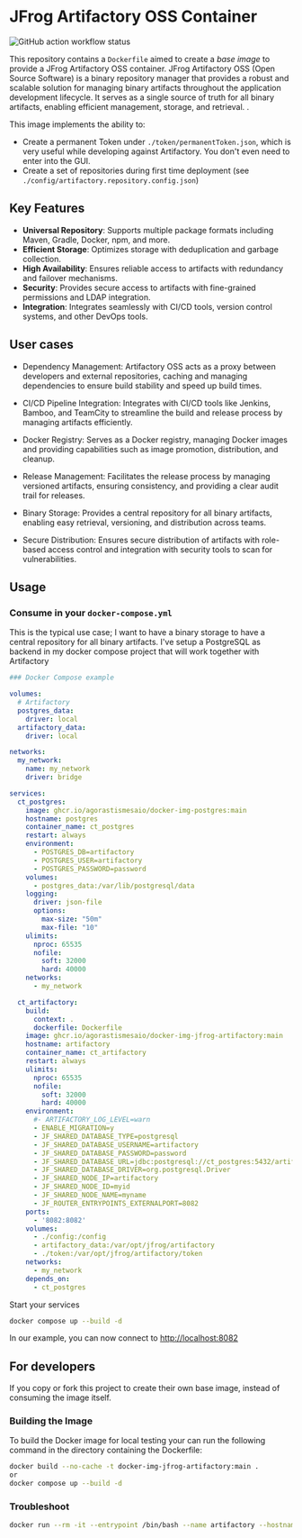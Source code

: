 # JFrog Artifactory OSS Container

![GitHub action workflow status](https://github.com/AgorastisMesaio/docker-img-jfrog-artifactory/actions/workflows/docker-publish.yml/badge.svg)

This repository contains a `Dockerfile` aimed to create a *base image* to provide a JFrog Artifactory OSS container. JFrog Artifactory OSS (Open Source Software) is a binary repository manager that provides a robust and scalable solution for managing binary artifacts throughout the application development lifecycle. It serves as a single source of truth for all binary artifacts, enabling efficient management, storage, and retrieval.
.

This image implements the ability to:

- Create a permanent Token under `./token/permanentToken.json`, which is very useful while developing against Artifactory. You don't even need to enter into the GUI.
- Create a set of repositories during first time deployment (see `./config/artifactory.repository.config.json`)

## Key Features

- **Universal Repository**: Supports multiple package formats including Maven, Gradle, Docker, npm, and more.
- **Efficient Storage**: Optimizes storage with deduplication and garbage collection.
- **High Availability**: Ensures reliable access to artifacts with redundancy and failover mechanisms.
- **Security**: Provides secure access to artifacts with fine-grained permissions and LDAP integration.
- **Integration**: Integrates seamlessly with CI/CD tools, version control systems, and other DevOps tools.

## User cases

- Dependency Management: Artifactory OSS acts as a proxy between developers and external repositories, caching and managing dependencies to ensure build stability and speed up build times.

- CI/CD Pipeline Integration: Integrates with CI/CD tools like Jenkins, Bamboo, and TeamCity to streamline the build and release process by managing artifacts efficiently.

- Docker Registry: Serves as a Docker registry, managing Docker images and providing capabilities such as image promotion, distribution, and cleanup.

- Release Management: Facilitates the release process by managing versioned artifacts, ensuring consistency, and providing a clear audit trail for releases.

- Binary Storage: Provides a central repository for all binary artifacts, enabling easy retrieval, versioning, and distribution across teams.

- Secure Distribution: Ensures secure distribution of artifacts with role-based access control and integration with security tools to scan for vulnerabilities.

## Usage

### Consume in your `docker-compose.yml`

This is the typical use case; I want to have a binary storage to have a central repository for all binary artifacts. I've setup a PostgreSQL as backend in my docker compose project that will work together with Artifactory

```yaml
### Docker Compose example

volumes:
  # Artifactory
  postgres_data:
    driver: local
  artifactory_data:
    driver: local

networks:
  my_network:
    name: my_network
    driver: bridge

services:
  ct_postgres:
    image: ghcr.io/agorastismesaio/docker-img-postgres:main
    hostname: postgres
    container_name: ct_postgres
    restart: always
    environment:
      - POSTGRES_DB=artifactory
      - POSTGRES_USER=artifactory
      - POSTGRES_PASSWORD=password
    volumes:
      - postgres_data:/var/lib/postgresql/data
    logging:
      driver: json-file
      options:
        max-size: "50m"
        max-file: "10"
    ulimits:
      nproc: 65535
      nofile:
        soft: 32000
        hard: 40000
    networks:
      - my_network

  ct_artifactory:
    build:
      context: .
      dockerfile: Dockerfile
    image: ghcr.io/agorastismesaio/docker-img-jfrog-artifactory:main
    hostname: artifactory
    container_name: ct_artifactory
    restart: always
    ulimits:
      nproc: 65535
      nofile:
        soft: 32000
        hard: 40000
    environment:
      #- ARTIFACTORY_LOG_LEVEL=warn
      - ENABLE_MIGRATION=y
      - JF_SHARED_DATABASE_TYPE=postgresql
      - JF_SHARED_DATABASE_USERNAME=artifactory
      - JF_SHARED_DATABASE_PASSWORD=password
      - JF_SHARED_DATABASE_URL=jdbc:postgresql://ct_postgres:5432/artifactory
      - JF_SHARED_DATABASE_DRIVER=org.postgresql.Driver
      - JF_SHARED_NODE_IP=artifactory
      - JF_SHARED_NODE_ID=myid
      - JF_SHARED_NODE_NAME=myname
      - JF_ROUTER_ENTRYPOINTS_EXTERNALPORT=8082
    ports:
      - '8082:8082'
    volumes:
      - ./config:/config
      - artifactory_data:/var/opt/jfrog/artifactory
      - ./token:/var/opt/jfrog/artifactory/token
    networks:
      - my_network
    depends_on:
      - ct_postgres
```

Start your services

```sh
docker compose up --build -d
```

In our example, you can now connect to [http://localhost:8082](http://localhost:8082)

## For developers

If you copy or fork this project to create their own base image, instead of consuming the image itself.

### Building the Image

To build the Docker image for local testing your can run the following command in the directory containing the Dockerfile:

```sh
docker build --no-cache -t docker-img-jfrog-artifactory:main .
or
docker compose up --build -d
```

### Troubleshoot

```sh
docker run --rm -it --entrypoint /bin/bash --name artifactory --hostname artifactory agorastismesaio/docker-img-jfrog-artifactory:main
```

